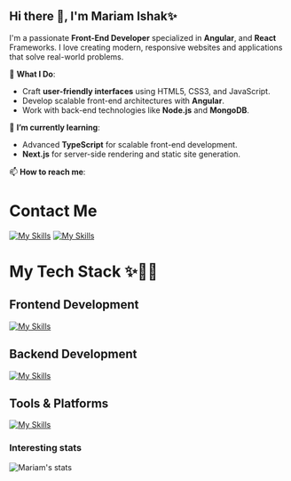 ## Hi there 👋, I'm Mariam Ishak✨

I'm a passionate **Front-End Developer** specialized in  **Angular**, and **React** Frameworks.
I love creating modern, responsive websites and applications that solve real-world problems.

🌟 **What I Do**:
- Craft **user-friendly interfaces** using HTML5, CSS3, and JavaScript.
- Develop scalable front-end architectures with **Angular**.
- Work with back-end technologies like **Node.js** and **MongoDB**.

🌱 **I’m currently learning**:
 - Advanced **TypeScript** for scalable front-end development.
 - **Next.js** for server-side rendering and static site generation.

 📫 **How to reach me**: 
# Contact Me
[![My Skills](https://skillicons.dev/icons?i=linkedin)](https://www.linkedin.com/in/mariam-ishak-148004252)
[![My Skills](https://skillicons.dev/icons?i=gmail)](mailto:mariamishakgebril@gmail.com)

# My Tech Stack ✨👩‍💻

## Frontend Development
[![My Skills](https://skillicons.dev/icons?i=html,css,bootstrap,js,ts,angular,react)](https://skillicons.dev)

## Backend Development
[![My Skills](https://skillicons.dev/icons?i=nodejs,mongodb)](https://skillicons.dev)

## Tools & Platforms
[![My Skills](https://skillicons.dev/icons?i=git,github,vscode)](https://skillicons.dev)


### Interesting stats
![Mariam's stats](https://github-readme-stats.vercel.app/api?username=MariamIshak&show_icons=true)

